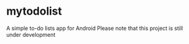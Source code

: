 # mytodolist
A simple to-do lists app for Android
Please note that this project is still under development
